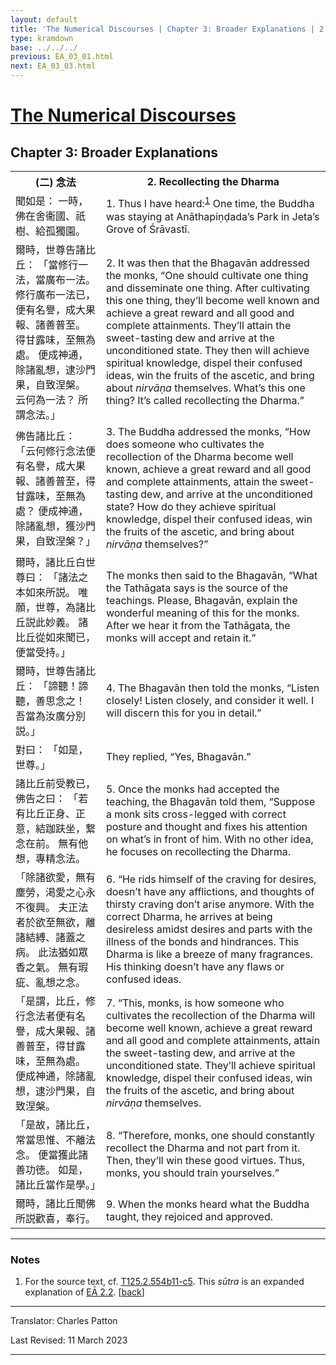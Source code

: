 ```yaml
---
layout: default
title: 'The Numerical Discourses | Chapter 3: Broader Explanations | 2. Recollecting the Dharma'
type: kramdown
base: ../../../
previous: EA_03_01.html
next: EA_03_03.html
---
```


<h1><a href='../index.html'>The Numerical Discourses</a></h1>
<h2>Chapter 3: Broader Explanations</h2>

<table class="trans">
  <th class='ch'>(二) 念法</th>
  <th class='en'>2. Recollecting the Dharma</th>
  <tr>
    <td class='ch' title='T125.2.554b11'>聞如是： 一時，佛在舍衞國、祇樹、給孤獨園。</td>
    <td id='p1'>1. Thus I have heard:<sup id="ref1"><a href="#n1">1</a></sup> One time, the Buddha was staying at Anāthapiṇḍada’s Park in Jeta’s Grove of Śrāvastī.</td>
  </tr>
  <tr>
    <td class='ch' title='T125.2.554b12'>爾時，世尊告諸比丘： 「當修行一法，當廣布一法。 修行廣布一法已，便有名譽，成大果報、諸善普至。 得甘露味，至無為處。 便成神通，除諸亂想，逮沙門果，自致涅槃。 云何為一法？ 所謂念法。」</td>
    <td id='p2'>2. It was then that the Bhagavān addressed the monks, “One should cultivate one thing and disseminate one thing. After cultivating this one thing, they’ll become well known and achieve a great reward and all good and complete attainments. They’ll attain the sweet-tasting dew and arrive at the unconditioned state. They then will achieve spiritual knowledge, dispel their confused ideas, win the fruits of the ascetic, and bring about <em>nirvāṇa</em> themselves. What’s this one thing? It’s called recollecting the Dharma.”</td>
  </tr>
  <tr>
    <td class='ch' title='T125.2.554b16'>佛告諸比丘： 「云何修行念法便有名譽，成大果報、諸善普至，得甘露味，至無為處？ 便成神通，除諸亂想，獲沙門果，自致涅槃？」</td>
    <td id='p3'>3. The Buddha addressed the monks, “How does someone who cultivates the recollection of the Dharma become well known, achieve a great reward and all good and complete attainments, attain the sweet-tasting dew, and arrive at the unconditioned state? How do they achieve spiritual knowledge, dispel their confused ideas, win the fruits of the ascetic, and bring about <em>nirvāṇa</em> themselves?”</td>
  </tr>
  <tr>
    <td class='ch' title='T125.2.554b19'>爾時，諸比丘白世尊曰： 「諸法之本如來所説。 唯願，世尊，為諸比丘説此妙義。 諸比丘從如來聞已，便當受持。」</td>
    <td>The monks then said to the Bhagavān, “What the Tathāgata says is the source of the teachings. Please, Bhagavān, explain the wonderful meaning of this for the monks. After we hear it from the Tathāgata, the monks will accept and retain it.”</td>
  </tr>
  <tr>
    <td class='ch' title='T125.2.554b22'>爾時，世尊告諸比丘： 「諦聽！諦聽，善思念之！ 吾當為汝廣分別説。」</td>
    <td id='p4'>4. The Bhagavān then told the monks, “Listen closely! Listen closely, and consider it well. I will discern this for you in detail.”</td>
  </tr>
  <tr>
    <td class='ch' title='T125.2.554b23'>對曰： 「如是，世尊。」</td>
    <td>They replied, “Yes, Bhagavān.”</td>
  </tr>
  <tr>
    <td class='ch' title='T125.2.554b23'>諸比丘前受教已，佛告之曰： 「若有比丘正身、正意，結跏趺坐，繋念在前。 無有他想，專精念法。</td>
    <td id='p5'>5. Once the monks had accepted the teaching, the Bhagavān told them, “Suppose a monk sits cross-legged with correct posture and thought and fixes his attention on what’s in front of him. With no other idea, he focuses on recollecting the Dharma.</td>
  </tr>
  <tr>
    <td class='ch' title='T125.2.554b26'>「除諸欲愛，無有塵勞，渇愛之心永不復興。 夫正法者於欲至無欲，離諸結縛、諸蓋之病。 此法猶如眾香之氣。 無有瑕疵、亂想之念。</td>
    <td id='p6'>6. “He rids himself of the craving for desires, doesn’t have any afflictions, and thoughts of thirsty craving don’t arise anymore. With the correct Dharma, he arrives at being desireless amidst desires and parts with the illness of the bonds and hindrances. This Dharma is like a breeze of many fragrances. His thinking doesn’t have any flaws or confused ideas.</td>
  </tr>
  <tr>
    <td class='ch' title='T125.2.554b29'>「是謂，比丘，修行念法者便有名譽，成大果報、諸善普至，得甘露味，至無為處。 便成神通，除諸亂想，逮沙門果，自致涅槃。</td>
    <td id='p7'>7. “This, monks, is how someone who cultivates the recollection of the Dharma will become well known, achieve a great reward and all good and complete attainments, attain the sweet-tasting dew, and arrive at the unconditioned state. They’ll achieve spiritual knowledge, dispel their confused ideas, win the fruits of the ascetic, and bring about <em>nirvāṇa</em> themselves.</td>
  </tr>
  <tr>
    <td class='ch' title='T125.2.554c3'>「是故，諸比丘，常當思惟、不離法念。 便當獲此諸善功徳。 如是，諸比丘當作是學。」</td>
    <td id='p8'>8. “Therefore, monks, one should constantly recollect the Dharma and not part from it. Then, they’ll win these good virtues. Thus, monks, you should train yourselves.”</td>
  </tr>
  <tr>
    <td class='ch' title='T125.2.554c5'>爾時，諸比丘聞佛所説歡喜，奉行。</td>
    <td id='p9'>9. When the monks heard what the Buddha taught, they rejoiced and approved.</td>
  </tr>
</table>

<hr/>

<h3 id="notes">Notes</h3>

<ol class="notes-list">
<li id="n1"><p>For the source text, cf. <a href="https://cbetaonline.dila.edu.tw/zh/T02n0125_p0554b11" target="_blank">T125.2.554b11-c5</a>. This <em>sūtra</em> is an expanded explanation of <a href="../02/EA_02_02.html" target="_blank">EĀ 2.2</a>. [<a href="#ref1">back</a>]</p></li>
</ol>
<hr/>

<p class="translator">Translator: Charles Patton</p>
<p class='revised'>Last Revised: 11 March 2023</p>

<hr/>